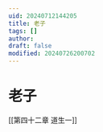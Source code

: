 ```yaml
---
uid: 20240712144205
title: 老子
tags: []
author: 
draft: false
modified: 20240726200702
---
```


# 老子

[[第四十二章 道生一]]
